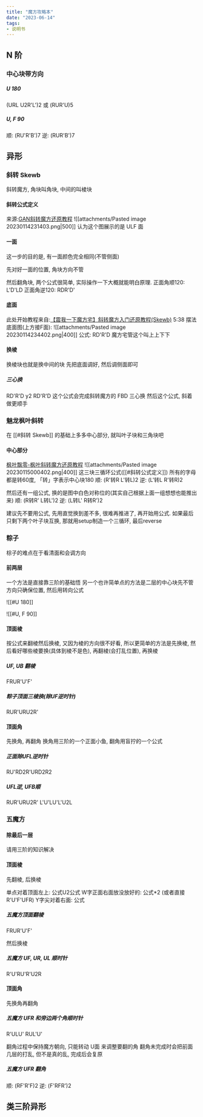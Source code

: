 ```yaml
---
title: "魔方攻略本"
date: "2023-06-14"
tags:
- 说明书
---
```


## N 阶

### 中心块带方向

##### U 180
(URL U2R'L')2
或
(RUR'U)5

##### U, F 90
顺: (RU'R'B')7
逆: (RUR'B')7

## 异形

### 斜转 Skewb
斜转魔方, 角块叫角块, 中间的叫棱块
#### 斜转公式定义
来源:[GAN斜转魔方还原教程](https://www.gancube.com/zh/gancube-tutorials-skewb)
![[attachments/Pasted image 20230114231403.png|500]]
认为这个图展示的是 ULF 面

#### 一面
这一步的目的是, 有一面颜色完全相同(不管侧面)

先对好一面的位置, 角块方向不管

然后翻角块, 两个公式很简单, 实际操作一下大概就能明白原理.
正面角顺120: L'D'LD
正面角逆120: RDR'D'

#### 底面
此处开始教程来自:[【震我一下魔方宅】斜转魔方入门还原教程(Skewb)](https://www.bilibili.com/video/BV1Lx411j7P5/) 5:38
摆法底面图(上方接F面):
![[attachments/Pasted image 20230114234402.png|400]]
公式: RD'R'D
魔方宅管这个叫上上下下

#### 换棱
换棱块也就是换中间的块
先把底面调好, 然后调侧面即可

##### 三心换
RD'R'D y2 RD'R'D
这个公式会完成斜转魔方的 FBD 三心换
然后这个公式, 斜着做更顺手

### 魅龙枫叶斜转
在 [[#斜转 Skewb]] 的基础上多多中心部分, 就叫叶子块和三角块吧

#### 中心部分
[枫叶飘零-枫叶斜转魔方还原教程](https://www.bilibili.com/video/BV14J411D7tM/)
![[attachments/Pasted image 20230115000402.png|400]]
这三块三循环公式([[#斜转公式定义]])
所有的字母都是转60度, 「转」字表示中心块180
顺: (R'转R L'转L)2
逆: (L'转L R'转R)2

然后还有一组公式, 换的是图中白色对称位的(其实自己根据上面一组想想也能推出来)
顺: (R转R' L转L')2
逆: (L转L' R转R')2

建议先不要用公式, 先用直觉换到差不多, 很难再推进了, 再开始用公式. 如果最后只剩下两个叶子块互换, 那就用setup制造一个三循环, 最后reverse

### 粽子
棕子的难点在于看清面和会调方向

#### 前两层
一个方法是直接靠三阶的基础悟
另一个也许简单点的方法是二层的中心块先不管方向只确保位置, 然后用转向公式

![[#U 180]]

![[#U, F 90]]


#### 顶面棱
按公式来翻棱然后换棱,
又因为棱的方向很不好看, 所以更简单的方法是先换棱, 然后看好哪些棱要换(具体到棱不是色), 再翻棱(会打乱位置), 再换棱

##### UF, UB 翻棱
FRUR'U'F'

##### 粽子顶面三棱换(除UF逆时针)
RUR'URU2R'

#### 顶面角
先换角, 再翻角
换角用三阶的一个正面小鱼, 翻角用盲拧的一个公式

##### 正面除UFL逆时针
RU'RD2R'URD2R2

##### UFL逆, UFB顺
RUR'URU2R' L'U'LU'L'U2L

### 五魔方

#### 除最后一层
请用三阶的知识解决

#### 顶面棱
先翻棱, 后换棱

单点对着顶面左上: 公式U2公式
W字正面右面放没放好的: 公式\*2 (或者直接R'U'F'UFR)
Y字尖对着右面: 公式

##### 五魔方顶面翻棱
FRUR'U'F'

然后换棱

##### 五魔方 UF, UR, UL 顺时针
R'U'RU'R'U2R

#### 顶面角
先换角再翻角

##### 五魔方 UFR 和旁边两个角顺时针
R'ULU' RUL'U'

翻角过程中保持魔方朝向, 只能转动 U面 来调整要翻的角
翻角未完成时会把前面几层的打乱, 但不是真的乱, 完成后会复原

##### 五魔方 UFR 翻角
顺: (RF'R'F)2
逆: (F'RFR')2

## 类三阶异形